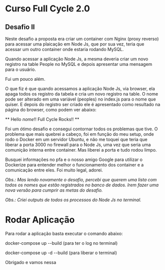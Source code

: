 # Curso Full Cycle 2.0

## Desafio II

Neste desafio a proposta era criar um container com Nginx (proxy reverso) para acessar uma plaicação em Node Js, que por sua vez, 
teria que acessar um outro container onde estaria rodando MySQL.

Quando acessar a aplicação Node Js, a mesma deveria criar um novo registro na table People no MySQL e depois apresentar uma mensagem para o usuário.

Fui um pouco além.

O que fiz é que quando acessamos a aplicação Node Js, via browser, ela apaga todos os registro da tabela e cria um novo registro na table. 
O nome pode ser alterado em uma variável (peoples) no index.js para o nome que quiser.
E depois do registro ser criado ele é apresentado como resultado na página do browser, como podem ver abaixo:

** Hello *nome*!! Full Cycle Rocks!! **

Foi um ótimo desafio e consegui contornar todos os problemas que tive. O problema que mais quebrei a cabeço, foi em função do meu setup, onde rodo o Docker em um servidor Ubuntu,
e não me toquei que teria que liberar a porta 3000 no firewall para o Node Js, uma vez que seria uma comunição interna entre container. Mas liberei a porta e tudo rodou limpo.

Busquei informações no pfa e o nosso amigo Google para utilizar o Dockerize para entender melhor o funcionamento dos container e a comunicação entre eles. Foi muito legal, adorei.

*Obs.: Mas lendo novamente o desafio, percebi que querem uma lista com todos os nomes que estão registrados no banco de dados. Irem fazer uma nova versão para cumprir as metas do desafio.*

*Obs.: Criei outputs de todos os processos do Node Js no terminal.*

# Rodar Aplicação

Para rodar a aplicação basta executar o comando abaixo:

docker-compose up --build (para ter o log no terminal)

docker-compose up -d --build (para liberar o terminal)

Obrigado e vamos nessa
